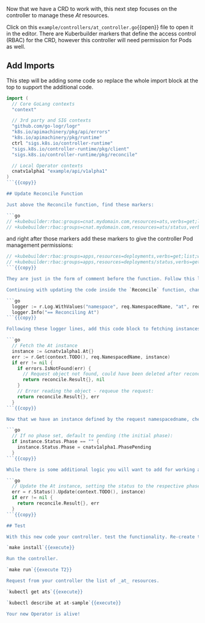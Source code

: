 Now that we have a CRD to work with, this next step focuses on the controller to manage these _At_ resources.

Click on this `example/controllers/at_controller.go`{{open}} file to open it in the editor. There are Kuberbuilder markers that define the access control (RBAC) for the CRD, however this controller will need permission for Pods as well.

## Add Imports

This step will be adding some code so replace the whole import block at the top to support the additional code.

```go
import (
  // Core GoLang contexts
  "context"

  // 3rd party and SIG contexts
  "github.com/go-logr/logr"
  "k8s.io/apimachinery/pkg/api/errors"
  "k8s.io/apimachinery/pkg/runtime"
  ctrl "sigs.k8s.io/controller-runtime"
  "sigs.k8s.io/controller-runtime/pkg/client"
  "sigs.k8s.io/controller-runtime/pkg/reconcile"

  // Local Operator contexts
  cnatv1alpha1 "example/api/v1alpha1"
)
```{{copy}}

## Update Reconcile Function

Just above the Reconcile function, find these markers:

```go
// +kubebuilder:rbac:groups=cnat.mydomain.com,resources=ats,verbs=get;list;watch;create;update;patch;delete
// +kubebuilder:rbac:groups=cnat.mydomain.com,resources=ats/status,verbs=get;update;patch
```

and right after those markers add these markers to give the controller Pod management permissions:

```go
// +kubebuilder:rbac:groups=apps,resources=deployments,verbs=get;list;watch;create;update;patch;delete
// +kubebuilder:rbac:groups=apps,resources=deployments/status,verbs=get;update;patch
```{{copy}}

They are just in the form of comment before the function. Follow this link for [Kubebuilder markers](https://book.kubebuilder.io/reference/markers.html) if you are curious.

Continuing with updating the code inside the `Reconcile` function, change the logger to a specific logger name and with some defined structure as follows:

```go
  logger := r.Log.WithValues("namespace", req.NamespacedName, "at", req.Name)
  logger.Info("== Reconciling At")
```{{copy}}

Following these logger lines, add this code block to fetching instances of the CR for At.

```go
  // Fetch the At instance
  instance := &cnatv1alpha1.At{}
  err := r.Get(context.TODO(), req.NamespacedName, instance)
  if err != nil {
    if errors.IsNotFound(err) {
      // Request object not found, could have been deleted after reconcile request - return and don't requeue:
      return reconcile.Result{}, nil
    }
    // Error reading the object - requeue the request:
    return reconcile.Result{}, err
  }
```{{copy}}

Now that we have an instance defined by the request namespacedname, check to see if it has a status, if not, let's initialize.

```go
  // If no phase set, default to pending (the initial phase):
  if instance.Status.Phase == "" {
    instance.Status.Phase = cnatv1alpha1.PhasePending
  }
```{{copy}}

While there is some additional logic you will want to add for working an instance through it's phases, lets follow this up with an update which will define the end of our function just prior to the last return statement.

```go
  // Update the At instance, setting the status to the respective phase:
  err = r.Status().Update(context.TODO(), instance)
  if err != nil {
    return reconcile.Result{}, err
  }
```{{copy}}

## Test

With this new code your controller. test the functionality. Re-create the install to setup new RBAC manifests.

`make install`{{execute}}

Run the controller.

`make run`{{execute T2}}

Request from your controller the list of _at_ resources.

`kubectl get ats`{{execute}}

`kubectl describe at at-sample`{{execute}}

Your new Operator is alive!
